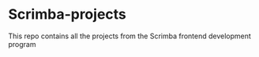 # Scrimba-projects
This repo contains all the projects from the Scrimba frontend development program
